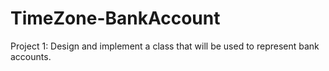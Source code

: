 # TimeZone-BankAccount
Project 1: Design and implement a class that will be used to represent bank accounts.
